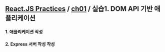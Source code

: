 ## [React.JS Practices](https://github.com/kickscar-javascript/react-practices) / [ch01](https://github.com/kickscar-javascript/react-practices/tree/master/ch01) / 실습1. DOM API 기반 애플리케이션

#### 1. 애플리케이션 작성


#### 2. Express 서버 작성 작성

